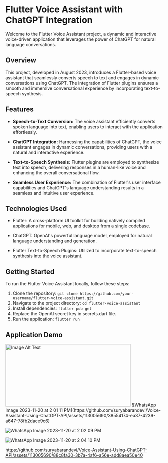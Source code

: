 

# Flutter Voice Assistant with ChatGPT Integration

Welcome to the Flutter Voice Assistant project, a dynamic and interactive voice-driven application that leverages the power of ChatGPT for natural language conversations.

## Overview

This project, developed in August 2023, introduces a Flutter-based voice assistant that seamlessly converts speech to text and engages in dynamic conversations using ChatGPT. The integration of Flutter plugins ensures a smooth and immersive conversational experience by incorporating text-to-speech synthesis.

## Features

- **Speech-to-Text Conversion:** The voice assistant efficiently converts spoken language into text, enabling users to interact with the application effortlessly.

- **ChatGPT Integration:** Harnessing the capabilities of ChatGPT, the voice assistant engages in dynamic conversations, providing users with a natural and interactive experience.

- **Text-to-Speech Synthesis:** Flutter plugins are employed to synthesize text into speech, delivering responses in a human-like voice and enhancing the overall conversational flow.

- **Seamless User Experience:** The combination of Flutter's user interface capabilities and ChatGPT's language understanding results in a seamless and intuitive user experience.

## Technologies Used

- Flutter: A cross-platform UI toolkit for building natively compiled applications for mobile, web, and desktop from a single codebase.

- ChatGPT: OpenAI's powerful language model, employed for natural language understanding and generation.

- Flutter Text-to-Speech Plugins: Utilized to incorporate text-to-speech synthesis into the voice assistant.

## Getting Started

To run the Flutter Voice Assistant locally, follow these steps:

1. Clone the repository: `git clone https://github.com/your-username/flutter-voice-assistant.git`
2. Navigate to the project directory: `cd flutter-voice-assistant`
3. Install dependencies: `flutter pub get`
4. Replace the OpenAI secret key in secrets.dart file.
5. Run the application: `flutter run`


## Application Demo
<img src="[https://example.com/image.jpg](https://github.com/suryabarandevi/Voice-Assistant-Using-ChatGPT-API/assets/113005690/38554174-ea37-4239-a647-78fb2dace9c6)" alt="Image Alt Text" width="400" height="200">
![WhatsApp Image 2023-11-20 at 2 01 11 PM](https://github.com/suryabarandevi/Voice-Assistant-Using-ChatGPT-API/assets/113005690/38554174-ea37-4239-a647-78fb2dace9c6)

![WhatsApp Image 2023-11-20 at 2 02 09 PM](https://github.com/suryabarandevi/Voice-Assistant-Using-ChatGPT-API/assets/113005690/0636a9f6-e560-4254-bc13-b3a0e6cf2b19)

![WhatsApp Image 2023-11-20 at 2 04 10 PM](https://github.com/suryabarandevi/Voice-Assistant-Using-ChatGPT-API/assets/113005690/86fa27ac-19bf-48f1-8f61-a7cc73c1186d)


https://github.com/suryabarandevi/Voice-Assistant-Using-ChatGPT-API/assets/113005690/88c8fa30-3b7a-4af6-a56e-add8aea50e40


